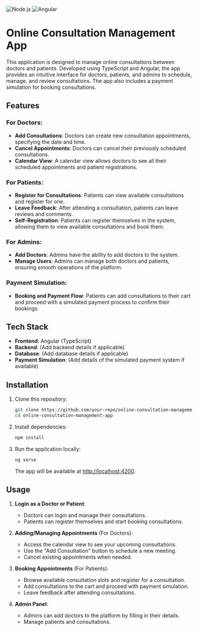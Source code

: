 ![Node.js](https://img.shields.io/badge/Node.js-v14%2B-brightgreen)
![Angular](https://img.shields.io/badge/Angular-v12%2B-brightgreen)

# Online Consultation Management App

This application is designed to manage online consultations between doctors and patients. Developed using TypeScript and Angular, the app provides an intuitive interface for doctors, patients, and admins to schedule, manage, and review consultations. The app also includes a payment simulation for booking consultations.

## Features

### For Doctors:
- **Add Consultations**: Doctors can create new consultation appointments, specifying the date and time.
- **Cancel Appointments**: Doctors can cancel their previously scheduled consultations.
- **Calendar View**: A calendar view allows doctors to see all their scheduled appointments and patient registrations.
  
### For Patients:
- **Register for Consultations**: Patients can view available consultations and register for one.
- **Leave Feedback**: After attending a consultation, patients can leave reviews and comments.
- **Self-Registration**: Patients can register themselves in the system, allowing them to view available consultations and book them.
  
### For Admins:
- **Add Doctors**: Admins have the ability to add doctors to the system.
- **Manage Users**: Admins can manage both doctors and patients, ensuring smooth operations of the platform.
  
### Payment Simulation:
- **Booking and Payment Flow**: Patients can add consultations to their cart and proceed with a simulated payment process to confirm their bookings.

## Tech Stack
- **Frontend**: Angular (TypeScript)
- **Backend**: (Add backend details if applicable)
- **Database**: (Add database details if applicable)
- **Payment Simulation**: (Add details of the simulated payment system if available)

## Installation

1. Clone this repository:

   ```bash
   git clone https://github.com/your-repo/online-consultation-management-app.git
   cd online-consultation-management-app
   ```

2. Install dependencies:

   ```bash
   npm install
   ```

3. Run the application locally:

   ```bash
   ng serve
   ```

   The app will be available at [http://localhost:4200](http://localhost:4200).

## Usage

1. **Login as a Doctor or Patient**: 
   - Doctors can login and manage their consultations.
   - Patients can register themselves and start booking consultations.

2. **Adding/Managing Appointments** (For Doctors):
   - Access the calendar view to see your upcoming consultations.
   - Use the "Add Consultation" button to schedule a new meeting.
   - Cancel existing appointments when needed.

3. **Booking Appointments** (For Patients):
   - Browse available consultation slots and register for a consultation.
   - Add consultations to the cart and proceed with payment simulation.
   - Leave feedback after attending consultations.

4. **Admin Panel**:
   - Admins can add doctors to the platform by filling in their details.
   - Manage patients and consultations.

